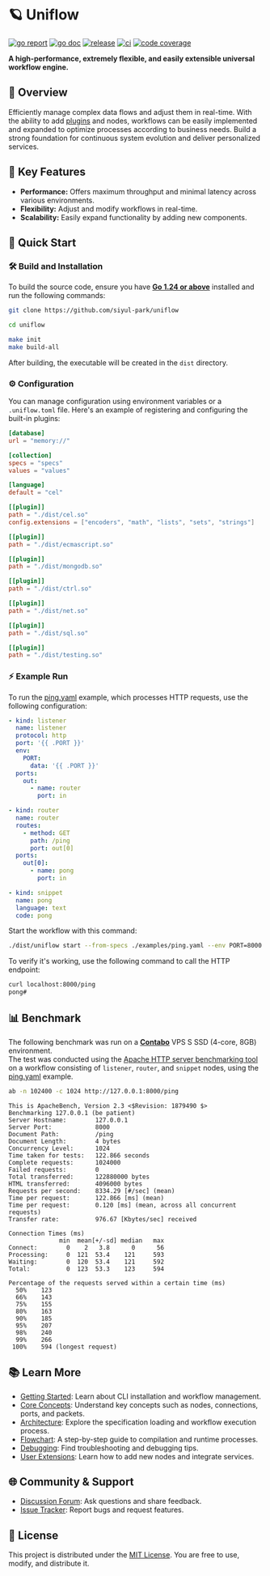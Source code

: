 # 🪐 Uniflow

[![go report][go_report_img]][go_report_url]
[![go doc][go_doc_img]][go_doc_url]
[![release][repo_releases_img]][repo_releases_url]
[![ci][repo_ci_img]][repo_ci_url]
[![code coverage][go_code_coverage_img]][go_code_coverage_url]

**A high-performance, extremely flexible, and easily extensible universal workflow engine.**

## 📝 Overview

Efficiently manage complex data flows and adjust them in real-time. With the ability to
add [plugins](./plugin/README.md) and nodes, workflows
can be easily implemented and expanded to optimize processes according to business needs. Build a strong foundation for
continuous system evolution and deliver personalized services.

## 🎯 Key Features

- **Performance:** Offers maximum throughput and minimal latency across various environments.
- **Flexibility:** Adjust and modify workflows in real-time.
- **Scalability:** Easily expand functionality by adding new components.

## 🚀 Quick Start

### 🛠️ Build and Installation

To build the source code, ensure you have **[Go 1.24 or above](https://go.dev/doc/install)** installed and run the
following commands:

```sh
git clone https://github.com/siyul-park/uniflow

cd uniflow

make init
make build-all
```

After building, the executable will be created in the `dist` directory.

### ⚙️ Configuration

You can manage configuration using environment variables or a `.uniflow.toml` file. Here's an example of registering and
configuring the built-in plugins:

```toml
[database]
url = "memory://"

[collection]
specs = "specs"
values = "values"

[language]
default = "cel"

[[plugin]]
path = "./dist/cel.so"
config.extensions = ["encoders", "math", "lists", "sets", "strings"]

[[plugin]]
path = "./dist/ecmascript.so"

[[plugin]]
path = "./dist/mongodb.so"

[[plugin]]
path = "./dist/ctrl.so"

[[plugin]]
path = "./dist/net.so"

[[plugin]]
path = "./dist/sql.so"

[[plugin]]
path = "./dist/testing.so"
```

### ⚡ Example Run

To run the [ping.yaml](examples/ping.yaml) example, which processes HTTP requests, use the following configuration:

```yaml
- kind: listener
  name: listener
  protocol: http
  port: '{{ .PORT }}'
  env:
    PORT:
      data: '{{ .PORT }}'
  ports:
    out:
      - name: router
        port: in

- kind: router
  name: router
  routes:
    - method: GET
      path: /ping
      port: out[0]
  ports:
    out[0]:
      - name: pong
        port: in

- kind: snippet
  name: pong
  language: text
  code: pong
```

Start the workflow with this command:

```sh
./dist/uniflow start --from-specs ./examples/ping.yaml --env PORT=8000
```

To verify it's working, use the following command to call the HTTP endpoint:

```sh
curl localhost:8000/ping
pong#
```

## 📊 Benchmark

The following benchmark was run on a **[Contabo](https://contabo.com/)** VPS S SSD (4-core, 8GB) environment.  
The test was conducted using
the [Apache HTTP server benchmarking tool](https://httpd.apache.org/docs/2.4/programs/ab.html) on a workflow consisting
of `listener`, `router`, and `snippet` nodes, using the [ping.yaml](examples/ping.yaml) example.

```sh
ab -n 102400 -c 1024 http://127.0.0.1:8000/ping
```

```
This is ApacheBench, Version 2.3 <$Revision: 1879490 $>
Benchmarking 127.0.0.1 (be patient)
Server Hostname:        127.0.0.1
Server Port:            8000
Document Path:          /ping
Document Length:        4 bytes
Concurrency Level:      1024
Time taken for tests:   122.866 seconds
Complete requests:      1024000
Failed requests:        0
Total transferred:      122880000 bytes
HTML transferred:       4096000 bytes
Requests per second:    8334.29 [#/sec] (mean)
Time per request:       122.866 [ms] (mean)
Time per request:       0.120 [ms] (mean, across all concurrent requests)
Transfer rate:          976.67 [Kbytes/sec] received

Connection Times (ms)
              min  mean[+/-sd] median   max
Connect:        0    2   3.8      0      56
Processing:     0  121  53.4    121     593
Waiting:        0  120  53.4    121     592
Total:          0  123  53.3    123     594

Percentage of the requests served within a certain time (ms)
  50%    123
  66%    143
  75%    155
  80%    163
  90%    185
  95%    207
  98%    240
  99%    266
 100%    594 (longest request)
```

## 📚 Learn More

- [Getting Started](./docs/getting_started.md): Learn about CLI installation and workflow management.
- [Core Concepts](./docs/key_concepts.md): Understand key concepts such as nodes, connections, ports, and packets.
- [Architecture](./docs/architecture.md): Explore the specification loading and workflow execution process.
- [Flowchart](./docs/flowchart.md): A step-by-step guide to compilation and runtime processes.
- [Debugging](./docs/debugging.md): Find troubleshooting and debugging tips.
- [User Extensions](./docs/user_extensions.md): Learn how to add new nodes and integrate services.

## 🌐 Community & Support

- [Discussion Forum](https://github.com/siyul-park/uniflow/discussions): Ask questions and share feedback.
- [Issue Tracker](https://github.com/siyul-park/uniflow/issues): Report bugs and request features.

## 📜 License

This project is distributed under the [MIT License](./LICENSE). You are free to use, modify, and distribute it.

<!-- Go -->

[go_download_url]: https://golang.org/dl/
[go_version_img]: https://img.shields.io/badge/Go-1.21+-00ADD8?style=for-the-badge&logo=go
[go_code_coverage_img]: https://codecov.io/gh/siyul-park/uniflow/graph/badge.svg?token=quEl9AbBcW
[go_code_coverage_url]: https://codecov.io/gh/siyul-park/uniflow
[go_report_img]: https://goreportcard.com/badge/github.com/siyul-park/uniflow
[go_report_url]: https://goreportcard.com/report/github.com/siyul-park/uniflow
[go_doc_img]: https://godoc.org/github.com/siyul-park/uniflow?status.svg
[go_doc_url]: https://godoc.org/github.com/siyul-park/uniflow

<!-- Repository -->

[repo_url]: https://github.com/siyul-park/uniflow
[repo_issues_url]: https://github.com/siyul-park/uniflow/issues
[repo_pull_request_url]: https://github.com/siyul-park/uniflow/pulls
[repo_discussions_url]: https://github.com/siyul-park/uniflow/discussions
[repo_releases_img]: https://img.shields.io/github/release/siyul-park/uniflow.svg
[repo_releases_url]: https://github.com/siyul-park/uniflow/releases
[repo_wiki_url]: https://github.com/siyul-park/uniflow/wiki
[repo_wiki_img]: https://img.shields.io/badge/docs-wiki_page-blue?style=for-the-badge&logo=none
[repo_wiki_faq_url]: https://github.com/siyul-park/uniflow/wiki/FAQ
[repo_ci_img]: https://github.com/siyul-park/uniflow/actions/workflows/ci.yml/badge.svg
[repo_ci_url]: https://github.com/siyul-park/uniflow/actions/workflows/ci.yml
